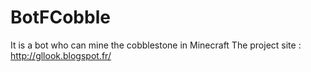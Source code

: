 # BotFCobble
It is a bot who can mine the cobblestone in Minecraft
The project site : http://gllook.blogspot.fr/
